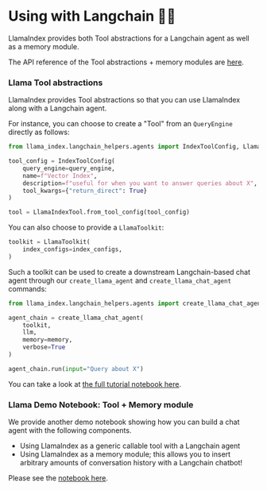 # Using with Langchain 🦜🔗

LlamaIndex provides both Tool abstractions for a Langchain agent as well as a memory module.

The API reference of the Tool abstractions + memory modules are [here](/reference/langchain_integrations/base.rst).


### Llama Tool abstractions
LlamaIndex provides Tool abstractions so that you can use LlamaIndex along with a Langchain agent. 

For instance, you can choose to create a "Tool" from an `QueryEngine` directly as follows:

```python
from llama_index.langchain_helpers.agents import IndexToolConfig, LlamaIndexTool

tool_config = IndexToolConfig(
    query_engine=query_engine, 
    name=f"Vector Index",
    description=f"useful for when you want to answer queries about X",
    tool_kwargs={"return_direct": True}
)

tool = LlamaIndexTool.from_tool_config(tool_config)

```

You can also choose to provide a `LlamaToolkit`:

```python
toolkit = LlamaToolkit(
    index_configs=index_configs,
)
```

Such a toolkit can be used to create a downstream Langchain-based chat agent through
our `create_llama_agent` and `create_llama_chat_agent` commands:

```python
from llama_index.langchain_helpers.agents import create_llama_chat_agent

agent_chain = create_llama_chat_agent(
    toolkit,
    llm,
    memory=memory,
    verbose=True
)

agent_chain.run(input="Query about X")
```

You can take a look at [the full tutorial notebook here](https://github.com/jerryjliu/llama_index/blob/main/examples/chatbot/Chatbot_SEC.ipynb).


### Llama Demo Notebook: Tool + Memory module

We provide another demo notebook showing how you can build a chat agent with the following components.
- Using LlamaIndex as a generic callable tool with a Langchain agent
- Using LlamaIndex as a memory module; this allows you to insert arbitrary amounts of conversation history with a Langchain chatbot!

Please see the [notebook here](https://github.com/jerryjliu/llama_index/blob/main/examples/langchain_demo/LangchainDemo.ipynb).